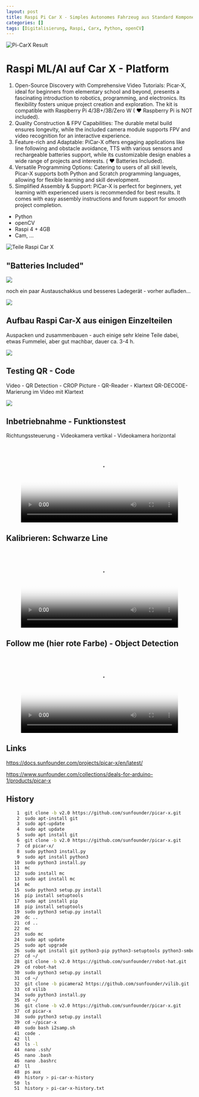 ```yaml
---
layout: post
title: Raspi Pi Car X - Simples Autonomes Fahrzeug aus Standard Komponenten
categories: []
tags: [Digitalisierung, Raspi, Carx, Python, openCV]
---
```


![Pi-CarX Result](../pics/2024-01-20-raspiCar_image_1.png)

# Raspi ML/AI auf Car X - Platform 

 1. Open-Source Discovery with Comprehensive Video Tutorials: Picar-X, ideal for beginners from elementary school and beyond, presents a fascinating introduction to robotics, programming, and electronics. Its flexibility fosters unique project creation and exploration. The kit is compatible with Raspberry Pi 4/3B+/3B/Zero W ( ❤ Raspberry Pi is NOT included).
2. Quality Construction & FPV Capabilities: The durable metal build ensures longevity, while the included camera module supports FPV and video recognition for an interactive experience.
3. Feature-rich and Adaptable: PiCar-X offers engaging applications like line following and obstacle avoidance, TTS with various sensors and rechargeable batteries support, while its customizable design enables a wide range of projects and interests. ( ❤ Batteries Included).
4. Versatile Programming Options: Catering to users of all skill levels, Picar-X supports both Python and Scratch programming languages, allowing for flexible learning and skill development.
5. Simplified Assembly & Support: PiCar-X is perfect for beginners, yet learning with experienced users is recommended for best results. It comes with easy assembly instructions and forum support for smooth project completion. 

- Python 
- openCV
- Raspi 4 + 4GB 
- Cam, ...

![Teile Raspi Car X](../pics/2024-01-20-raspiCar_image_2.png)
 
## "Batteries Included"

![](../pics/2024-01-20-raspiCar_image_3.png)

noch ein paar Austauschakkus und besseres Ladegerät - vorher aufladen...

![](../pics/2024-01-20-raspiCar_image_4.png)


## Aufbau Raspi Car-X aus einigen Einzelteilen 

Auspacken und zusammenbauen - auch einige sehr kleine Teile dabei, etwas Fummelei, aber gut machbar, dauer ca. 3-4 h. 

![](../pics/2024-01-20-raspiCar_image_5.png)

## Testing QR - Code 

Video - QR Detection - CROP Picture - QR-Reader - Klartext QR-DECODE- Marierung im Video mit Klartext 

![](../pics/2024-01-20-raspiCar_image_6.png)


## Inbetriebnahme  - Funktionstest 

Richtungssteuerung - Videokamera vertikal - Videokamera horizontal 
<!-- poster pic Video 1
![](../pics/20240122123403_startbildVideo1.png)
-->

<!-- blank line -->
<figure class="video_container">
  <video width="100%" controls="true" allowfullscreen="true" poster="/pic/20240122123403_startbildVideo1.png"> 
    <source src="/mov/20240120_150615.mp4" type="video/mp4">
  </video>
</figure>
<!-- blank line -->

## Kalibrieren: Schwarze Line 

<!-- poster pic Video 1
![](../pics/20240122123850_poster2.png)

-->

<!-- blank line -->
<figure class="video_container">
  <video width="100%" controls="true" allowfullscreen="true" poster="/pic/20240122123850_poster2.png"> 
    <source src="/mov/20240120_152057.mp4" type="video/mp4">
  </video>
</figure>
<!-- blank line -->

## Follow me (hier rote Farbe) - Object Detection 
<!-- poster pic Video 1

![](../pics/20240122123803_foster3.png)
-->
<!-- blank line -->
<figure class="video_container">
  <video width="100%" controls="true" allowfullscreen="true" poster="/pic/20240122123803_foster3.png"> 
    <source src="/mov/20240120_155714.mp4" type="video/mp4">
  </video>
</figure>
<!-- blank line -->

## Links

<https://docs.sunfounder.com/projects/picar-x/en/latest/>

<https://www.sunfounder.com/collections/deals-for-arduino-1/products/picar-x>

## History 
```bash 
    1  git clone -b v2.0 https://github.com/sunfounder/picar-x.git
    2  sudo apt-install git 
    3  sudo apt-update
    4  sudo apt update
    5  sudo apt install git
    6  git clone -b v2.0 https://github.com/sunfounder/picar-x.git
    7  cd picar-x/
    8  sudo python3 install.py
    9  sudo apt install python3 
   10  sudo python3 install.py
   11  mc
   12  sudo install mc
   13  sudo apt install mc
   14  mc
   15  sudo python3 setup.py install 
   16  pip install setuptools
   17  sudo apt install pip
   18  pip install setuptools
   19  sudo python3 setup.py install 
   20  dc ..
   21  cd ..
   22  mc
   23  sudo mc
   24  sudo apt update
   25  sudo apt upgrade
   26  sudo apt install git python3-pip python3-setuptools python3-smbus
   27  cd ~/
   28  git clone -b v2.0 https://github.com/sunfounder/robot-hat.git
   29  cd robot-hat
   30  sudo python3 setup.py install
   31  cd ~/
   32  git clone -b picamera2 https://github.com/sunfounder/vilib.git
   33  cd vilib
   34  sudo python3 install.py
   35  cd ~/
   36  git clone -b v2.0 https://github.com/sunfounder/picar-x.git
   37  cd picar-x
   38  sudo python3 setup.py install
   39  cd ~/picar-x
   40  sudo bash i2samp.sh
   41  code .
   42  ll
   43  ls -l
   44  nano .ssh/
   45  nano .bash
   46  nano .bashrc 
   47  ll
   48  ps aux
   49  history > pi-car-x-history
   50  ls
   51  history > pi-car-x-history.txt

```